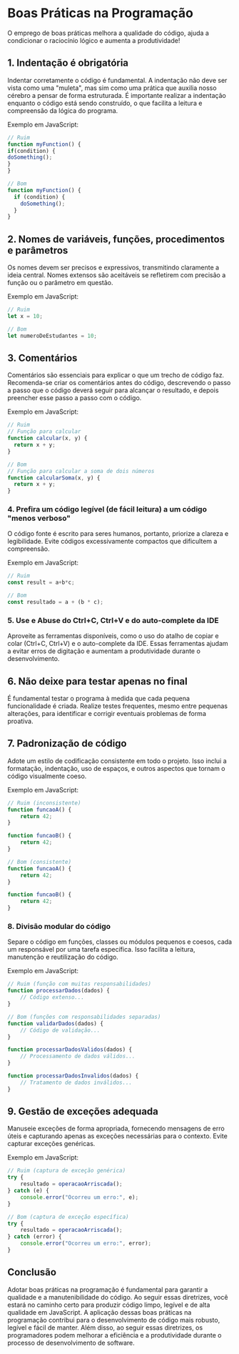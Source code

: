 # Boas Práticas na Programação
O emprego de boas práticas melhora a qualidade do código, ajuda a condicionar o raciocínio lógico e aumenta a produtividade!

## 1. Indentação é obrigatória
Indentar corretamente o código é fundamental. A indentação não deve ser vista como uma "muleta", mas sim como uma prática que auxilia nosso cérebro a pensar de forma estruturada. É importante realizar a indentação enquanto o código está sendo construído, o que facilita a leitura e compreensão da lógica do programa.

Exemplo em JavaScript:

```javascript
// Ruim
function myFunction() {
if(condition) {
doSomething();
}
}

// Bom
function myFunction() {
  if (condition) {
    doSomething();
  }
}
```

## 2. Nomes de variáveis, funções, procedimentos e parâmetros
Os nomes devem ser precisos e expressivos, transmitindo claramente a ideia central. Nomes extensos são aceitáveis se refletirem com precisão a função ou o parâmetro em questão.

Exemplo em JavaScript:

```javascript
// Ruim
let x = 10;

// Bom
let numeroDeEstudantes = 10;
```

## 3. Comentários
Comentários são essenciais para explicar o que um trecho de código faz. Recomenda-se criar os comentários antes do código, descrevendo o passo a passo que o código deverá seguir para alcançar o resultado, e depois preencher esse passo a passo com o código.

Exemplo em JavaScript:

```javascript
// Ruim
// Função para calcular
function calcular(x, y) {
  return x + y;
}

// Bom
// Função para calcular a soma de dois números
function calcularSoma(x, y) {
  return x + y;
}
```

### 4. Prefira um código legível (de fácil leitura) a um código "menos verboso"
O código fonte é escrito para seres humanos, portanto, priorize a clareza e legibilidade. Evite códigos excessivamente compactos que dificultem a compreensão.

Exemplo em JavaScript:

```javascript
// Ruim
const result = a+b*c;

// Bom
const resultado = a + (b * c);
```

### 5. Use e Abuse do Ctrl+C, Ctrl+V e do auto-complete da IDE
Aproveite as ferramentas disponíveis, como o uso do atalho de copiar e colar (Ctrl+C, Ctrl+V) e o auto-complete da IDE. Essas ferramentas ajudam a evitar erros de digitação e aumentam a produtividade durante o desenvolvimento.

## 6. Não deixe para testar apenas no final
É fundamental testar o programa à medida que cada pequena funcionalidade é criada. Realize testes frequentes, mesmo entre pequenas alterações, para identificar e corrigir eventuais problemas de forma proativa.

## 7. Padronização de código
Adote um estilo de codificação consistente em todo o projeto. Isso inclui a formatação, indentação, uso de espaços, e outros aspectos que tornam o código visualmente coeso.

Exemplo em JavaScript:

```javascript
// Ruim (inconsistente)
function funcaoA() {
    return 42;
}

function funcaoB() {
    return 42;
}

// Bom (consistente)
function funcaoA() {
    return 42;
}

function funcaoB() {
    return 42;
}
```

### 8. Divisão modular do código
Separe o código em funções, classes ou módulos pequenos e coesos, cada um responsável por uma tarefa específica. Isso facilita a leitura, manutenção e reutilização do código.

Exemplo em JavaScript:

```javascript
// Ruim (função com muitas responsabilidades)
function processarDados(dados) {
    // Código extenso...
}

// Bom (funções com responsabilidades separadas)
function validarDados(dados) {
    // Código de validação...
}

function processarDadosValidos(dados) {
    // Processamento de dados válidos...
}

function processarDadosInvalidos(dados) {
    // Tratamento de dados inválidos...
}
```

## 9. Gestão de exceções adequada
Manuseie exceções de forma apropriada, fornecendo mensagens de erro úteis e capturando apenas as exceções necessárias para o contexto. Evite capturar exceções genéricas.

Exemplo em JavaScript:

```javascript
// Ruim (captura de exceção genérica)
try {
    resultado = operacaoArriscada();
} catch (e) {
    console.error("Ocorreu um erro:", e);
}

// Bom (captura de exceção específica)
try {
    resultado = operacaoArriscada();
} catch (error) {
    console.error("Ocorreu um erro:", error);
}
```

## Conclusão
Adotar boas práticas na programação é fundamental para garantir a qualidade e a manutenibilidade do código. Ao seguir essas diretrizes, você estará no caminho certo para produzir código limpo, legível e de alta qualidade em JavaScript.
A aplicação dessas boas práticas na programação contribui para o desenvolvimento de código mais robusto, legível e fácil de manter. Além disso, ao seguir essas diretrizes, os programadores podem melhorar a eficiência e a produtividade durante o processo de desenvolvimento de software.